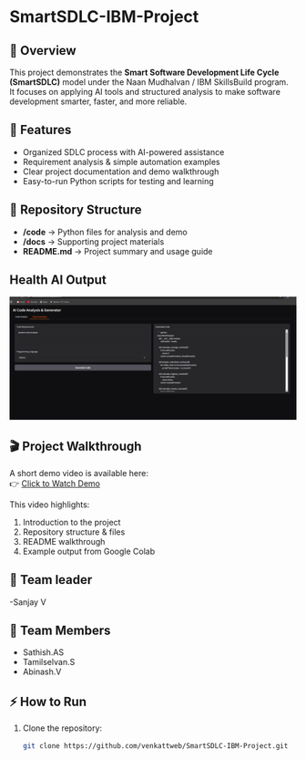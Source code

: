 # SmartSDLC-IBM-Project

## 📝 Overview  
This project demonstrates the **Smart Software Development Life Cycle (SmartSDLC)** model under the Naan Mudhalvan / IBM SkillsBuild program.  
It focuses on applying AI tools and structured analysis to make software development smarter, faster, and more reliable.  

## 🚀 Features  
- Organized SDLC process with AI-powered assistance  
- Requirement analysis & simple automation examples  
- Clear project documentation and demo walkthrough  
- Easy-to-run Python scripts for testing and learning  

## 📁 Repository Structure  
- **/code** → Python files for analysis and demo  
- **/docs** → Supporting project materials  
- **README.md** → Project summary and usage guide

## Health AI Output
![Health AI Output](output_image.png)

## 🎬 Project Walkthrough  
A short demo video is available here:  
👉 [Click to Watch Demo]()  

This video highlights:  
1. Introduction to the project  
2. Repository structure & files  
3. README walkthrough  
4. Example output from Google Colab

 ## 👥 Team leader
 -Sanjay V

## 👥 Team Members
- Sathish.AS
- Tamilselvan.S
- Abinash.V

## ⚡ How to Run  
1. Clone the repository:  
   ```bash
   git clone https://github.com/venkattweb/SmartSDLC-IBM-Project.git
